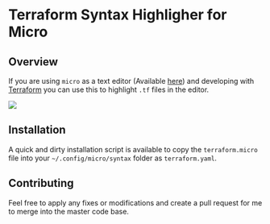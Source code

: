 # Terraform Syntax Highligher for Micro

## Overview

If you are using `micro` as a text editor (Available [here](https://micro-editor.github.io/)) and developing with [Terraform](https://www.terraform.io/) you can use this to highlight `.tf` files in the editor.

![](screenshot.png)

## Installation

A quick and dirty installation script is available to copy the `terraform.micro` file into your `~/.config/micro/syntax` folder as `terraform.yaml`.

## Contributing

Feel free to apply any fixes or modifications and create a pull request for me to merge into the master code base.
